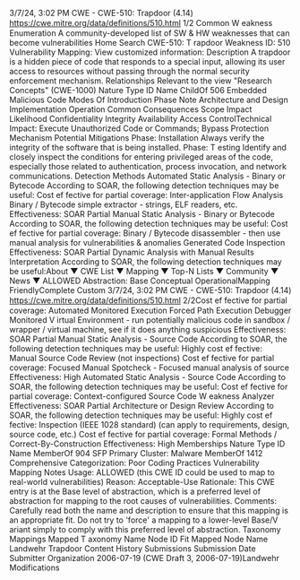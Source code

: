 3/7/24, 3:02 PM CWE - CWE-510: Trapdoor (4.14)
https://cwe.mitre.org/data/deﬁnitions/510.html 1/2
Common W eakness Enumeration
A community-developed list of SW & HW weaknesses that can become
vulnerabilities
Home Search
CWE-510: T rapdoor
Weakness ID: 510
Vulnerability Mapping: 
View customized information:
 Description
A trapdoor is a hidden piece of code that responds to a special input, allowing its user access to resources without passing through
the normal security enforcement mechanism.
 Relationships
 Relevant to the view "Research Concepts" (CWE-1000)
Nature Type ID Name
ChildOf 506 Embedded Malicious Code
 Modes Of Introduction
Phase Note
Architecture and Design
Implementation
Operation
 Common Consequences
Scope Impact Likelihood
Confidentiality
Integrity
Availability
Access ControlTechnical Impact: Execute Unauthorized Code or Commands; Bypass Protection Mechanism
 Potential Mitigations
Phase: Installation
Always verify the integrity of the software that is being installed.
Phase: T esting
Identify and closely inspect the conditions for entering privileged areas of the code, especially those related to authentication,
process invocation, and network communications.
 Detection Methods
Automated Static Analysis - Binary or Bytecode
According to SOAR, the following detection techniques may be useful:
Cost ef fective for partial coverage:
Inter-application Flow Analysis
Binary / Bytecode simple extractor - strings, ELF readers, etc.
Effectiveness: SOAR Partial
Manual Static Analysis - Binary or Bytecode
According to SOAR, the following detection techniques may be useful:
Cost ef fective for partial coverage:
Binary / Bytecode disassembler - then use manual analysis for vulnerabilities & anomalies
Generated Code Inspection
Effectiveness: SOAR Partial
Dynamic Analysis with Manual Results Interpretation
According to SOAR, the following detection techniques may be useful:About ▼ CWE List ▼ Mapping ▼ Top-N Lists ▼ Community ▼ News ▼
ALLOWED
Abstraction: Base
Conceptual OperationalMapping
FriendlyComplete Custom
3/7/24, 3:02 PM CWE - CWE-510: Trapdoor (4.14)
https://cwe.mitre.org/data/deﬁnitions/510.html 2/2Cost ef fective for partial coverage:
Automated Monitored Execution
Forced Path Execution
Debugger
Monitored V irtual Environment - run potentially malicious code in sandbox / wrapper / virtual machine, see if it does
anything suspicious
Effectiveness: SOAR Partial
Manual Static Analysis - Source Code
According to SOAR, the following detection techniques may be useful:
Highly cost ef fective:
Manual Source Code Review (not inspections)
Cost ef fective for partial coverage:
Focused Manual Spotcheck - Focused manual analysis of source
Effectiveness: High
Automated Static Analysis - Source Code
According to SOAR, the following detection techniques may be useful:
Cost ef fective for partial coverage:
Context-configured Source Code W eakness Analyzer
Effectiveness: SOAR Partial
Architecture or Design Review
According to SOAR, the following detection techniques may be useful:
Highly cost ef fective:
Inspection (IEEE 1028 standard) (can apply to requirements, design, source code, etc.)
Cost ef fective for partial coverage:
Formal Methods / Correct-By-Construction
Effectiveness: High
 Memberships
Nature Type ID Name
MemberOf 904 SFP Primary Cluster: Malware
MemberOf 1412 Comprehensive Categorization: Poor Coding Practices
 Vulnerability Mapping Notes
Usage: ALLOWED (this CWE ID could be used to map to real-world vulnerabilities)
Reason: Acceptable-Use
Rationale:
This CWE entry is at the Base level of abstraction, which is a preferred level of abstraction for mapping to the root causes of
vulnerabilities.
Comments:
Carefully read both the name and description to ensure that this mapping is an appropriate fit. Do not try to 'force' a mapping to a
lower-level Base/V ariant simply to comply with this preferred level of abstraction.
 Taxonomy Mappings
Mapped T axonomy Name Node ID Fit Mapped Node Name
Landwehr Trapdoor
 Content History
 Submissions
Submission Date Submitter Organization
2006-07-19
(CWE Draft 3, 2006-07-19)Landwehr
 Modifications
